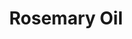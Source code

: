 ---
name: Rosemary Oil
title: Rosemary Oil
details:
  - detail:
      key: "Raw Material"
      value: "Leaves"
  - detail:
      key: "Usage/Application"
      value: "Fragrance, Flavour, Pharma"
  - detail:
      key: "Brand"
      value: "Natural Aroma"
  - detail:
      key: "Botanical Name"
      value: "Salvia Rosmarinus"
  - detail:
      key: "Form"
      value: "Liquid"
  - detail:
      key: "Packaging Size"
      value: "5, 25, 200 Kg"
  - detail:
      key: "Packaging Type"
      value: "Can, Barrel"
  - detail:
      key: "Density"
      value: "0.903 g/mL at 25 deg C"
  - detail:
      key: "CAS No"
      value: "8000-25-7"
showOnHome: false
thumbnail: https://5.imimg.com/data5/SELLER/Default/2021/12/TB/CO/MR/3823480/rosemary-oil-500x500.jpg
productImages:
  - ""
category: reconstituted oil
---